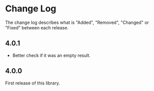 # Change Log

The change log describes what is "Added", "Removed", "Changed" or "Fixed" between each release.

## 4.0.1

- Better check if it was an empty result. 

## 4.0.0

First release of this library. 
